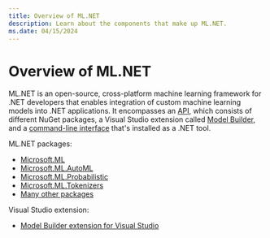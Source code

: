 ```yaml
---
title: Overview of ML.NET
description: Learn about the components that make up ML.NET.
ms.date: 04/15/2024
---
```


# Overview of ML.NET

ML.NET is an open-source, cross-platform machine learning framework for .NET developers that enables integration of custom machine learning models into .NET applications. It encompasses an [API](how-does-mldotnet-work.md), which consists of different NuGet packages, a Visual Studio extension called [Model Builder](automate-training-with-model-builder.md), and a [command-line interface](automate-training-with-cli.md) that's installed as a .NET tool.

ML.NET packages:

- [Microsoft.ML](https://www.nuget.org/packages/Microsoft.ML)
- [Microsoft.ML.AutoML](https://www.nuget.org/packages/Microsoft.ML.AutoML)
- [Microsoft.ML.Probabilistic](https://www.nuget.org/packages/Microsoft.ML.Probabilistic)
- [Microsoft.ML.Tokenizers](https://www.nuget.org/packages/Microsoft.ML.Tokenizers)
- [Many other packages](https://www.nuget.org/profiles/MLNET)

Visual Studio extension:

- [Model Builder extension for Visual Studio](https://marketplace.visualstudio.com/items?itemName=MLNET.ModelBuilder2022)
